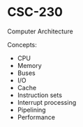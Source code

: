 # CSC-230
Computer Architecture

Concepts:
* CPU
* Memory
* Buses
* I/O
* Cache
* Instruction sets
* Interrupt processing
* Pipelining
* Performance
